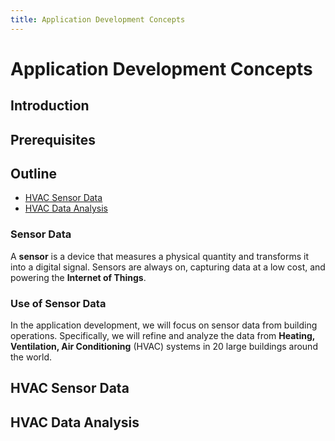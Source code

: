 ```yaml
---
title: Application Development Concepts
---
```


# Application Development Concepts

## Introduction

## Prerequisites

## Outline

- [HVAC Sensor Data](#hvac-sensor-data)
- [HVAC Data Analysis](#hvac-data-analysis)

### Sensor Data

A **sensor** is a device that measures a physical quantity and transforms it into a digital signal. Sensors are always on, capturing data at a low cost, and powering the **Internet of Things**.

### Use of Sensor Data

In the application development, we will focus on sensor data from building operations. Specifically, we will refine and analyze the data from **Heating, Ventilation, Air Conditioning** (HVAC) systems in 20 large buildings around the world.

## HVAC Sensor Data



## HVAC Data Analysis
